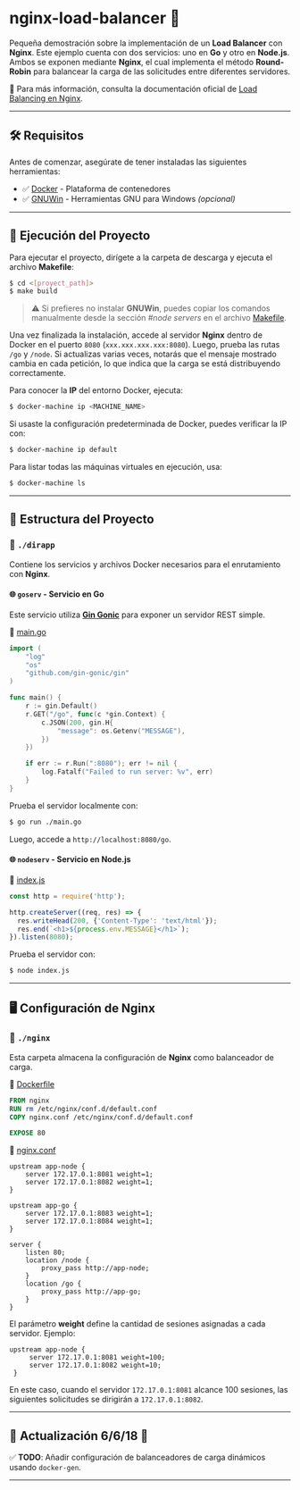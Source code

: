 # nginx-load-balancer 🚀

Pequeña demostración sobre la implementación de un **Load Balancer** con **Nginx**. 
Este ejemplo cuenta con dos servicios: uno en **Go** y otro en **Node.js**. Ambos se exponen mediante **Nginx**, el cual implementa el método **Round-Robin** para balancear la carga de las solicitudes entre diferentes servidores.

📌 Para más información, consulta la documentación oficial de [Load Balancing en Nginx](http://nginx.org/en/docs/http/load_balancing.html).

---

## 🛠 Requisitos

Antes de comenzar, asegúrate de tener instaladas las siguientes herramientas:

- ✅ [Docker](https://docs.docker.com/toolbox/toolbox_install_windows/) - Plataforma de contenedores
- ✅ [GNUWin](https://stackoverflow.com/a/46842187/8513536) - Herramientas GNU para Windows *(opcional)*

---

## 🚀 Ejecución del Proyecto

Para ejecutar el proyecto, dirígete a la carpeta de descarga y ejecuta el archivo **Makefile**:

```sh
$ cd <[proyect_path]>
$ make build
```

> ⚠️ Si prefieres no instalar **GNUWin**, puedes copiar los comandos manualmente desde la sección *#node servers* en el archivo [Makefile](https://github.com/theboshy/nginx-load-balancer/blob/master/Makefile).

Una vez finalizada la instalación, accede al servidor **Nginx** dentro de Docker en el puerto `8080` (`xxx.xxx.xxx.xxx:8080`). Luego, prueba las rutas `/go` y `/node`. Si actualizas varias veces, notarás que el mensaje mostrado cambia en cada petición, lo que indica que la carga se está distribuyendo correctamente.

Para conocer la **IP** del entorno Docker, ejecuta:

```sh
$ docker-machine ip <MACHINE_NAME>
```

Si usaste la configuración predeterminada de Docker, puedes verificar la IP con:

```sh
$ docker-machine ip default
```

Para listar todas las máquinas virtuales en ejecución, usa:

```sh
$ docker-machine ls
```

---

## 📂 Estructura del Proyecto

### 📌 `./dirapp`
Contiene los servicios y archivos Docker necesarios para el enrutamiento con **Nginx**.

#### 🌐 `goserv` - Servicio en Go
Este servicio utiliza **[Gin Gonic](https://github.com/gin-gonic/gin)** para exponer un servidor REST simple.

📄 [main.go](https://github.com/theboshy/nginx-load-balancer/blob/master/dirapp/goserv/main.go)

```go
import (
	"log"
	"os"
	"github.com/gin-gonic/gin"
)

func main() {
	r := gin.Default()
	r.GET("/go", func(c *gin.Context) {
		c.JSON(200, gin.H{
			"message": os.Getenv("MESSAGE"),
		})
	})

	if err := r.Run(":8080"); err != nil {
		log.Fatalf("Failed to run server: %v", err)
	}
}
```

Prueba el servidor localmente con:
```sh
$ go run ./main.go
```
Luego, accede a `http://localhost:8080/go`.

#### 🌐 `nodeserv` - Servicio en Node.js

📄 [index.js](https://github.com/theboshy/nginx-load-balancer/blob/master/dirapp/nodeserv/index.js)

```javascript
const http = require('http');

http.createServer((req, res) => {
  res.writeHead(200, {'Content-Type': 'text/html'});
  res.end(`<h1>${process.env.MESSAGE}</h1>`);
}).listen(8080);
```

Prueba el servidor con:
```sh
$ node index.js
```

---

## 🖥 Configuración de Nginx

### 📌 `./nginx`
Esta carpeta almacena la configuración de **Nginx** como balanceador de carga.

📄 [Dockerfile](https://github.com/theboshy/nginx-load-balancer/blob/master/nginx/Dockerfile)

```dockerfile
FROM nginx
RUN rm /etc/nginx/conf.d/default.conf
COPY nginx.conf /etc/nginx/conf.d/default.conf

EXPOSE 80
```

📄 [nginx.conf](https://github.com/theboshy/nginx-load-balancer/blob/master/nginx/nginx.conf)

```nginx
upstream app-node {
    server 172.17.0.1:8081 weight=1;
    server 172.17.0.1:8082 weight=1;
}

upstream app-go {
    server 172.17.0.1:8083 weight=1;
    server 172.17.0.1:8084 weight=1;
}

server {
    listen 80;
    location /node {
        proxy_pass http://app-node;
    }
    location /go {
        proxy_pass http://app-go;
    }
}
```

El parámetro **weight** define la cantidad de sesiones asignadas a cada servidor. Ejemplo:

```nginx
upstream app-node {
     server 172.17.0.1:8081 weight=100;
     server 172.17.0.1:8082 weight=10;
 }
```

En este caso, cuando el servidor `172.17.0.1:8081` alcance 100 sesiones, las siguientes solicitudes se dirigirán a `172.17.0.1:8082`.

---

## 📌 Actualización 6/6/18 🚀

✅ **TODO**: Añadir configuración de balanceadores de carga dinámicos usando `docker-gen`.

---
